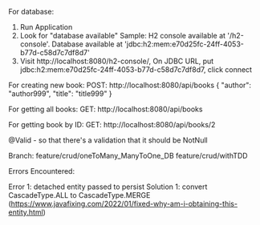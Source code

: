 For database:
1. Run Application
2. Look for "database available"
Sample:
H2 console available at '/h2-console'. Database available at 'jdbc:h2:mem:e70d25fc-24ff-4053-b77d-c58d7c7df8d7'
3. Visit http://localhost:8080/h2-console/, On JDBC URL, put jdbc:h2:mem:e70d25fc-24ff-4053-b77d-c58d7c7df8d7, click connect

For creating new book:
POST: http://localhost:8080/api/books
{
    "author": "author999",
    "title": "title999"
}

For getting all books:
GET: http://localhost:8080/api/books

For getting book by ID:
GET: http://localhost:8080/api/books/2


@Valid - so that there's a validation that it should be NotNull

Branch: 
feature/crud/oneToMany_ManyToOne_DB
feature/crud/withTDD




Errors Encountered:

Error 1: detached entity passed to persist
Solution 1: convert CascadeType.ALL to CascadeType.MERGE (https://www.javafixing.com/2022/01/fixed-why-am-i-obtaining-this-entity.html)

